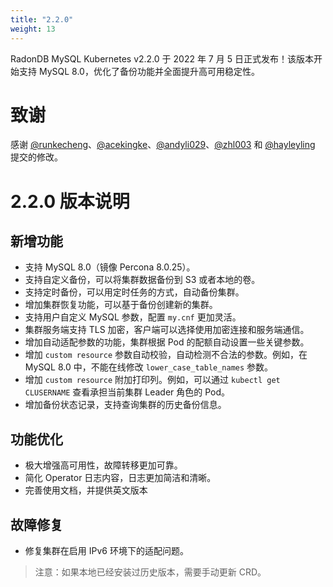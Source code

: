 ```yaml
---
title: "2.2.0"
weight: 13
---
```


RadonDB MySQL Kubernetes v2.2.0 于 2022 年 7 月 5 日正式发布！该版本开始支持 MySQL 8.0，优化了备份功能并全面提升高可用稳定性。

# **致谢**

感谢 [@runkecheng](https://github.com/runkecheng)、[@acekingke](https://github.com/acekingke)、[@andyli029](https://github.com/andyli029)、[@zhl003](https://github.com/zhl003) 和 [@hayleyling](https://github.com/hayleyling) 提交的修改。

# **2.2.0 版本说明**

## 新增功能
- 支持 MySQL 8.0（镜像 Percona 8.0.25）。
- 支持自定义备份，可以将集群数据备份到 S3 或者本地的卷。
- 支持定时备份，可以用定时任务的方式，自动备份集群。
- 增加集群恢复功能，可以基于备份创建新的集群。
- 支持用户自定义 MySQL 参数，配置 `my.cnf` 更加灵活。
- 集群服务端支持 TLS 加密，客户端可以选择使用加密连接和服务端通信。
- 增加自动适配参数的功能，集群根据 Pod 的配额自动设置一些关键参数。
- 增加 `custom resource` 参数自动校验，自动检测不合法的参数。例如，在 MySQL 8.0 中，不能在线修改 `lower_case_table_names` 参数。
- 增加 `custom resource` 附加打印列。例如，可以通过 `kubectl get CLUSERNAME` 查看承担当前集群 Leader 角色的 Pod。
- 增加备份状态记录，支持查询集群的历史备份信息。

## 功能优化
- 极大增强高可用性，故障转移更加可靠。
- 简化 Operator 日志内容，日志更加简洁和清晰。
- 完善使用文档，并提供英文版本

## 故障修复
- 修复集群在启用 IPv6 环境下的适配问题。

> 注意：如果本地已经安装过历史版本，需要手动更新 CRD。